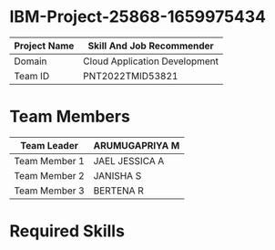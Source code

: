 # IBM-Project-25868-1659975434

|  Project Name |    Skill And Job Recommender   |
| ------------- | -------------------------------|
| Domain        |  Cloud Application Development |
| Team ID       |  PNT2022TMID53821              |
# Team Members 
| Team Leader     |	 ARUMUGAPRIYA M     |
|---------------- |---------------------|
|  Team Member 1  |  JAEL JESSICA A     |
|  Team Member 2	|  JANISHA S          |
|  Team Member 3	|  BERTENA R          |

# Required Skills 
